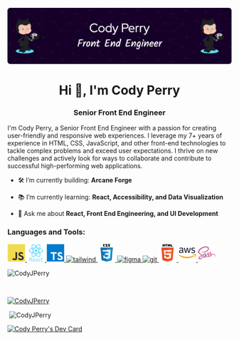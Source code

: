 ![Header](./profile-header-image.png)

<h1 align="center">Hi 👋, I'm Cody Perry</h1>
<h3 align="center">Senior Front End Engineer</h3>

<p>I'm Cody Perry, a Senior Front End Engineer with a passion for creating user-friendly and responsive web experiences. I leverage my 7+ years of experience in HTML, CSS, JavaScript, and other front-end technologies to tackle complex problems and exceed user expectations. I thrive on new challenges and actively look for ways to collaborate and contribute to successful high-performing web applications.</p>

- 🛠️ I’m currently building: **Arcane Forge**

- 📚 I’m currently learning: **React, Accessibility, and Data Visualization**

- 💬 Ask me about **React, Front End Engineering, and UI Development**

<h3 align="left">Languages and Tools:</h3>
<p align="left"> <a href="https://developer.mozilla.org/en-US/docs/Web/JavaScript" target="_blank" rel="noreferrer" > <img src="https://raw.githubusercontent.com/devicons/devicon/master/icons/javascript/javascript-original.svg" alt="javascript" width="40" height="40"/> </a> <a href="https://reactjs.org/" target="_blank" rel="noreferrer"> <img src="https://raw.githubusercontent.com/devicons/devicon/master/icons/react/react-original-wordmark.svg" alt="react" width="40" height="40"/> </a> <a href="https://www.typescriptlang.org/" target="_blank" rel="noreferrer"> <img src="https://raw.githubusercontent.com/devicons/devicon/master/icons/typescript/typescript-original.svg" alt="typescript" width="40" height="40"/> </a> <a href="https://tailwindcss.com/" target="_blank" rel="noreferrer"> <img src="https://www.vectorlogo.zone/logos/tailwindcss/tailwindcss-icon.svg" alt="tailwind" width="40" height="40"/> </a> <a href="https://www.w3schools.com/css/" target="_blank" rel="noreferrer"> <img src="https://raw.githubusercontent.com/devicons/devicon/master/icons/css3/css3-original-wordmark.svg" alt="css3" width="40" height="40"/> </a> <a href="https://www.figma.com/" target="_blank" rel="noreferrer"> <img src="https://www.vectorlogo.zone/logos/figma/figma-icon.svg" alt="figma" width="40" height="40"/> </a> <a href="https://git-scm.com/" target="_blank" rel="noreferrer"> <img src="https://www.vectorlogo.zone/logos/git-scm/git-scm-icon.svg" alt="git" width="40" height="40"/> </a> <a href="https://www.w3.org/html/" target="_blank" rel="noreferrer"> <img src="https://raw.githubusercontent.com/devicons/devicon/master/icons/html5/html5-original-wordmark.svg" alt="html5" width="40" height="40"/> </a> <a href="https://aws.amazon.com" target="_blank" rel="noreferrer"> <img src="https://raw.githubusercontent.com/devicons/devicon/master/icons/amazonwebservices/amazonwebservices-original-wordmark.svg" alt="aws" width="40" height="40"/> </a> <a href="https://sass-lang.com" target="_blank" rel="noreferrer"> <img src="https://raw.githubusercontent.com/devicons/devicon/master/icons/sass/sass-original.svg" alt="sass" width="40" height="40"/> </a> </p>

<p><img align="left" src="https://github-readme-stats.vercel.app/api/top-langs?username=CodyJPerry&show_icons=true&locale=en&layout=compact" alt="CodyJPerry" />&nbsp;</p>
<br />
<p align="left"> <a href="https://github.com/ryo-ma/github-profile-trophy"><img src="https://github-profile-trophy.vercel.app/?username=CodyJPerry" alt="CodyJPerry" /></a> </p>

<p>&nbsp;<img align="center" src="https://github-readme-stats.vercel.app/api?username=CodyJPerry&show_icons=true&locale=en" alt="CodyJPerry" /></p>

<a href="https://app.daily.dev/cperry"><img src="https://api.daily.dev/devcards/v2/knweHBYfh.png?r=4mc" width="356" alt="Cody Perry's Dev Card"/></a>
